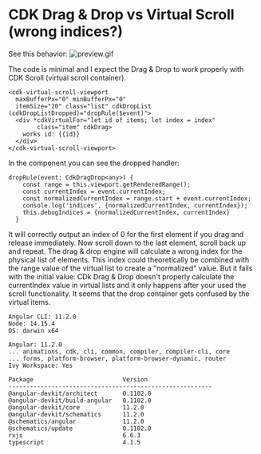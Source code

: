 # CDK Drag & Drop vs Virtual Scroll (wrong indices?)

See this behavior:
![preview.gif](preview.gif)


The code is minimal and I expect the Drag & Drop to work properly with CDK Scroll (virtual scroll container).

```
<cdk-virtual-scroll-viewport
  maxBufferPx="0" minBufferPx="0"
  itemSize="20" class="list" cdkDropList  (cdkDropListDropped)="dropRule($event)">
  <div *cdkVirtualFor="let id of items; let index = index"
  		class="item" cdkDrag>
    works id: {{id}}
  </div>
</cdk-virtual-scroll-viewport>

```

In the component you can see the dropped handler:

```
dropRule(event: CdkDragDrop<any>) {
    const range = this.viewport.getRenderedRange();
    const currentIndex = event.currentIndex;
    const normalizedCurrentIndex = range.start + event.currentIndex;
    console.log('indices', {normalizedCurrentIndex, currentIndex});
    this.debugIndices = {normalizedCurrentIndex, currentIndex}
  }
```

It will correctly output an index of 0 for the first element if you drag and release immediately.
Now scroll down to the last element, scroll back up and repeat. The drag & drop engine will calculate a wrong index for the physical list of elements. This index could theoretically be combined with the range value of the virtual list to create a "normalized" value. But it fails with the initial value: CDk Drag & Drop doesn't properly calculate the currentIndex value in virtual lists and it only happens after your used the scroll functionality. It seems that the drop container gets confused by the virtual items.


```
Angular CLI: 11.2.0
Node: 14.15.4
OS: darwin x64

Angular: 11.2.0
... animations, cdk, cli, common, compiler, compiler-cli, core
... forms, platform-browser, platform-browser-dynamic, router
Ivy Workspace: Yes

Package                         Version
---------------------------------------------------------
@angular-devkit/architect       0.1102.0
@angular-devkit/build-angular   0.1102.0
@angular-devkit/core            11.2.0
@angular-devkit/schematics      11.2.0
@schematics/angular             11.2.0
@schematics/update              0.1102.0
rxjs                            6.6.3
typescript                      4.1.5
```
